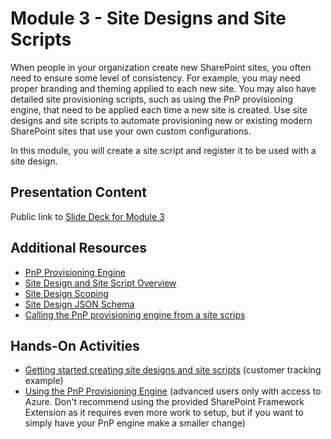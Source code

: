 # Module 3 - Site Designs and Site Scripts

When people in your organization create new SharePoint sites, you often need to ensure some level of consistency. For example, you may need proper branding and theming applied to each new site. You may also have detailed site provisioning scripts, such as using the PnP provisioning engine, that need to be applied each time a new site is created. Use site designs and site scripts to automate provisioning new or existing modern SharePoint sites that use your own custom configurations.

In this module, you will create a site script and register it to be used with a site design.

## Presentation Content

Public link to [Slide Deck for Module 3](Presentations/Module3.pptx)

## Additional Resources

- [PnP Provisioning Engine](https://docs.microsoft.com/en-us/sharepoint/dev/solution-guidance/introducing-the-pnp-provisioning-engine)
- [Site Design and Site Script Overview](https://docs.microsoft.com/en-us/sharepoint/dev/declarative-customization/site-design-overview)
- [Site Design Scoping](https://docs.microsoft.com/en-us/sharepoint/dev/declarative-customization/site-design-scoping)
- [Site Design JSON Schema](https://docs.microsoft.com/en-us/sharepoint/dev/declarative-customization/site-design-json-schema)
- [Calling the PnP provisioning engine from a site scrips](https://docs.microsoft.com/en-us/sharepoint/dev/declarative-customization/site-design-pnp-provisioning)

## Hands-On Activities

- [Getting started creating site designs and site scripts](https://docs.microsoft.com/en-us/sharepoint/dev/declarative-customization/get-started-create-site-design) (customer tracking example)
- [Using the PnP Provisioning Engine](https://docs.microsoft.com/en-us/sharepoint/dev/declarative-customization/site-design-pnp-provisioning) (advanced users only with access to Azure. Don't recommend using the provided SharePoint Framework Extension as it requires even more work to setup, but if you want to simply have your PnP engine make a smaller change)
